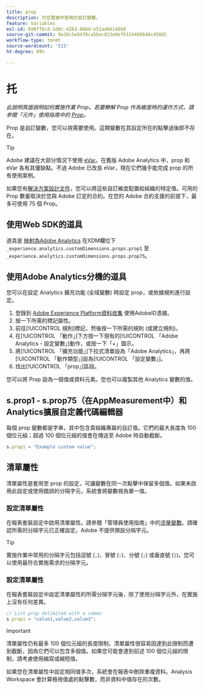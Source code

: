 ```yaml
---
title: prop
description: 可在實施中使用的自訂變數。
feature: Variables
exl-id: 0d0ff8cd-1d8c-4263-866d-e51ad66148b0
source-git-commit: 9e20c5e6470ca5bec823e8ef6314468648c458d2
workflow-type: tm+mt
source-wordcount: '515'
ht-degree: 89%

---
```


# 托

*此說明頁面說明如何實施作業 Prop。若要瞭解 Prop 作為維度時的運作方式，請參閱「元件」使用指南中的 [Prop](/help/components/dimensions/prop.md)。*

Prop 是自訂變數，您可以視需要使用。這類變數在其設定所在的點擊過後即不存在。

>[!TIP]
>
>Adobe 建議在大部分情況下使用 [eVar](evar.md)。在舊版 Adobe Analytics 中，prop 和 eVar 各有其優缺點。不過 Adobe 已改良 eVar，現在它們幾乎能完成 prop 的所有使用案例。

如果您有[解決方案設計文件](/help/implement/prepare/solution-design.md)，您可以將這些自訂維度配置給組織的特定值。可用的 Prop 數量取決於您與 Adobe 訂定的合約。在您的 Adobe 合約支援的前提下，最多可使用 75 個 Prop。

## 使用Web SDK的道具

道具是 [映射為Adobe Analytics](https://experienceleague.adobe.com/docs/analytics/implementation/aep-edge/variable-mapping.html) 在XDM欄位下 `_experience.analytics.customDimensions.props.prop1` 至 `_experience.analytics.customDimensions.props.prop75`。

## 使用Adobe Analytics分機的道具

您可以在設定 Analytics 擴充功能 (全域變數) 時設定 prop，或依據規則進行設定。

1. 登錄到 [Adobe Experience Platform資料收集](https://experience.adobe.com/data-collection) 使用AdobeID憑據。
2. 按一下所需的標記屬性。
3. 前往[!UICONTROL 規則]標記，然後按一下所需的規則 (或建立規則)。
4. 在[!UICONTROL 「動作」]下方按一下現有的[!UICONTROL 「Adobe Analytics - 設定變數」]動作，或按一下「+」圖示。
5. 將[!UICONTROL 「擴充功能」]下拉式清單設為「Adobe Analytics」，再將[!UICONTROL 「動作類型」]設為[!UICONTROL 「設定變數」]。
6. 找出[!UICONTROL 「prop」]區段。

您可以將 Prop 設為一個值或資料元素。您也可以複製其他 Analytics 變數的值。

## s.prop1 - s.prop75（在AppMeasurement中）和Analytics擴展自定義代碼編輯器

每個 prop 變數都是字串，其中包含貴組織專屬的自訂值。它們的最大長度為 100 個位元組；超過 100 個位元組的值會在傳送至 Adobe 時自動截斷。

```js
s.prop1 = "Example custom value";
```

## 清單屬性

清單屬性是套用至 prop 的設定，可讓變數在同一次點擊中保留多個值。如果未啟用此設定或使用錯誤的分隔字元，系統會將變數視為單一值。

### 設定清單屬性

在報表套裝設定中啟用清單屬性。請參閱「管理員使用指南」中的[流量變數](/help/admin/admin/c-traffic-variables/traffic-var.md)。請確認所需的分隔字元已正確設定。Adobe 不提供預設分隔字元。

>[!TIP]
>
> 實施作業中常用的分隔字元包括逗號 (`,`)、冒號 (`:`)、分號 (`;`) 或垂直號 (`|`)。您可以使用最符合實施需求的分隔字元。

### 設定清單屬性

在報表套裝設定中設定清單屬性的所需分隔字元後，除了使用分隔字元外，在實施上沒有任何差異。

```js
// List prop delimited with a comma
s.prop1 = "value1,value2,value3";
```

>[!IMPORTANT]
>
>清單屬性仍有最多 100 個位元組的長度限制。清單屬性很容易因達到此限制而遭到截斷，因為它們可以包含多個值。如果您可能會達到前述 100 個位元組的限制，請考慮使用縮寫或縮短值。

如果您在清單屬性中設定相同值多次，系統會在報表中刪除重複資料。Analysis Workspace 會計算檢視值處的點擊數，而非資料中值存在的次數。
